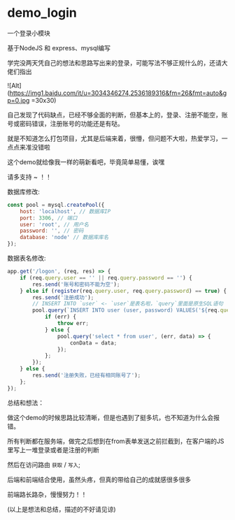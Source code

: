 # demo_login
一个登录小模块

基于NodeJS 和 express、mysql编写

学完没两天凭自己的想法和思路写出来的登录，可能写法不够正规什么的，还请大佬们指出

![Alt](https://img1.baidu.com/it/u=3034346274,2536189316&fm=26&fmt=auto&gp=0.jpg =30x30)

自己发现了代码缺点，已经不够全面的判断，但基本上的，登录、注册不能空，账号或密码错误，注册账号的功能还是有哒。

就是不知道怎么打包项目，尤其是后端来着，很懵，但问题不大啦，热爱学习，一点点来准没错啦

这个demo就给像我一样的萌新看吧，毕竟简单易懂，诶嘿

请多支持 ~ ！！


数据库修改:
``` JavaScript 
const pool = mysql.createPool({
    host: 'localhost', // 数据库IP
    port: 3306, // 端口
    user: 'root', // 用户名
    password: '', // 密码
    database: 'node' // 数据库库名
});
```

数据表名修改:
``` JavaScript
app.get('/logon', (req, res) => {
    if (req.query.user == '' || req.query.password == '') {
        res.send('账号和密码不能为空');
    } else if (register(req.query.user, req.query.password) == true) {
        res.send('注册成功');
        // INSERT INTO `user` <- `user`是表名啦，`query`里面是原生SQL语句
        pool.query(`INSERT INTO user (user, password) VALUES('${req.query.user}', '${req.query.password}');`, (err, data) => {
            if (err) {
                throw err;
            } else {
                pool.query('select * from user', (err, data) => {
                    conData = data;
                });
            };
        });
    } else {
        res.send('注册失败，已经有相同账号了');
    };
});
```

总结和想法：

做这个demo的时候思路比较清晰，但是也遇到了挺多坑，也不知道为什么会报错。

所有判断都在服务端，做完之后想到在from表单发送之前拦截到，在客户端的JS里写上一堆登录或者是注册的判断

然后在访问路由 `获取` / `写入`;

后端和前端结合使用，虽然头疼，但真的带给自己的成就感很多很多

前端路长路杂，慢慢努力！！

(以上是想法和总结，描述的不好请见谅)

